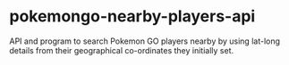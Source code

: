 # pokemongo-nearby-players-api
API and program to search Pokemon GO players nearby by using lat-long details from their geographical co-ordinates they initially set. 
